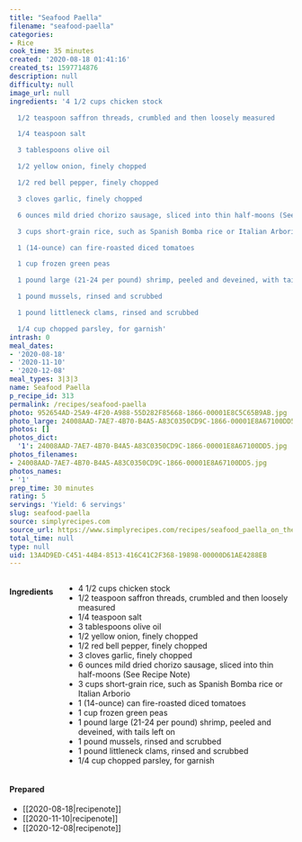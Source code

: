 ```yaml
---
title: "Seafood Paella"
filename: "seafood-paella"
categories:
- Rice
cook_time: 35 minutes
created: '2020-08-18 01:41:16'
created_ts: 1597714876
description: null
difficulty: null
image_url: null
ingredients: '4 1/2 cups chicken stock

  1/2 teaspoon saffron threads, crumbled and then loosely measured

  1/4 teaspoon salt

  3 tablespoons olive oil

  1/2 yellow onion, finely chopped

  1/2 red bell pepper, finely chopped

  3 cloves garlic, finely chopped

  6 ounces mild dried chorizo sausage, sliced into thin half-moons (See Recipe Note)

  3 cups short-grain rice, such as Spanish Bomba rice or Italian Arborio

  1 (14-ounce) can fire-roasted diced tomatoes

  1 cup frozen green peas

  1 pound large (21-24 per pound) shrimp, peeled and deveined, with tails left on

  1 pound mussels, rinsed and scrubbed

  1 pound littleneck clams, rinsed and scrubbed

  1/4 cup chopped parsley, for garnish'
intrash: 0
meal_dates:
- '2020-08-18'
- '2020-11-10'
- '2020-12-08'
meal_types: 3|3|3
name: Seafood Paella
p_recipe_id: 313
permalink: /recipes/seafood-paella
photo: 952654AD-25A9-4F20-A988-55D282F85668-1866-00001E8C5C65B9AB.jpg
photo_large: 24008AAD-7AE7-4B70-B4A5-A83C0350CD9C-1866-00001E8A67100DD5.jpg
photos: []
photos_dict:
  '1': 24008AAD-7AE7-4B70-B4A5-A83C0350CD9C-1866-00001E8A67100DD5.jpg
photos_filenames:
- 24008AAD-7AE7-4B70-B4A5-A83C0350CD9C-1866-00001E8A67100DD5.jpg
photos_names:
- '1'
prep_time: 30 minutes
rating: 5
servings: 'Yield: 6 servings'
slug: seafood-paella
source: simplyrecipes.com
source_url: https://www.simplyrecipes.com/recipes/seafood_paella_on_the_grill/
total_time: null
type: null
uid: 13A4D9ED-C451-44B4-8513-416C41C2F368-19898-00000D61AE4288EB
---
```

<div class="large-8 medium-7 columns" id="writeup">	</div><!-- #writeup -->
</div><!-- #row-one -->
<div class="row" id="row-two">	<div class="medium-4 small-5 columns"><h4 id="ingredients">Ingredients</h4><div class="box box-ingredients content"><ul>
<li>4 1/2 cups chicken stock</li>
<li>1/2 teaspoon saffron threads, crumbled and then loosely measured</li>
<li>1/4 teaspoon salt</li>
<li>3 tablespoons olive oil</li>
<li>1/2 yellow onion, finely chopped</li>
<li>1/2 red bell pepper, finely chopped</li>
<li>3 cloves garlic, finely chopped</li>
<li>6 ounces mild dried chorizo sausage, sliced into thin half-moons (See Recipe Note)</li>
<li>3 cups short-grain rice, such as Spanish Bomba rice or Italian Arborio</li>
<li>1 (14-ounce) can fire-roasted diced tomatoes</li>
<li>1 cup frozen green peas</li>
<li>1 pound large (21-24 per pound) shrimp, peeled and deveined, with tails left on</li>
<li>1 pound mussels, rinsed and scrubbed</li>
<li>1 pound littleneck clams, rinsed and scrubbed</li>
<li>1/4 cup chopped parsley, for garnish</li>
</ul>
</div>	</div>	<div class="medium-6 small-7 columns">	</div>	<div class="medium-2 columns" id="photo-sidebar">		<div class="" id="meals"><h4>Prepared</h4><ul>
<li>[[2020-08-18|recipenote]]</li>
<li>[[2020-11-10|recipenote]]</li>
<li>[[2020-12-08|recipenote]]</li>
</ul>
		</div>